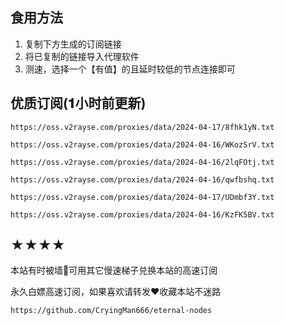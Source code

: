 ## 食用方法
1. 复制下方生成的订阅链接
2. 将已复制的链接导入代理软件
3. 测速，选择一个【有值】的且延时较低的节点连接即可

## 优质订阅(𝟏小时前更新)

```
https://oss.v2rayse.com/proxies/data/2024-04-17/8fhk1yN.txt
```
```
https://oss.v2rayse.com/proxies/data/2024-04-16/WKozSrV.txt
```
```
https://oss.v2rayse.com/proxies/data/2024-04-16/2lqFOtj.txt
```
```
https://oss.v2rayse.com/proxies/data/2024-04-16/qwfbshq.txt
```
```
https://oss.v2rayse.com/proxies/data/2024-04-17/UDmbf3Y.txt
```
```
https://oss.v2rayse.com/proxies/data/2024-04-16/KzFK5BV.txt
```

## ★★★★
本站有时被墙🚫可用其它慢速梯子兑换本站的高速订阅

永久白嫖高速订阅，如果喜欢请转发❤️收藏本站不迷路

```https://github.com/CryingMan666/eternal-nodes```
